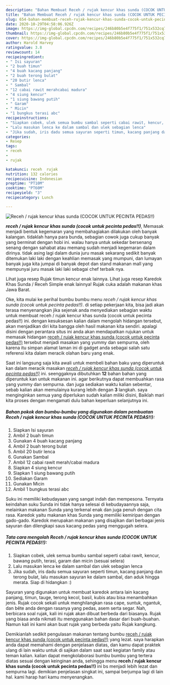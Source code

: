 ```yaml
---
description: "Bahan Membuat Receh / rujak kencur khas sunda (COCOK UNTUK PECINTA PEDAS!!), Enak Banget"
title: "Bahan Membuat Receh / rujak kencur khas sunda (COCOK UNTUK PECINTA PEDAS!!), Enak Banget"
slug: 654-bahan-membuat-receh-rujak-kencur-khas-sunda-cocok-untuk-pecinta-pedas-enak-banget
date: 2020-10-29T04:58:06.926Z
image: https://img-global.cpcdn.com/recipes/246b80b5e4f775f1/751x532cq70/receh-rujak-kencur-khas-sunda-cocok-untuk-pecinta-pedas-foto-resep-utama.jpg
thumbnail: https://img-global.cpcdn.com/recipes/246b80b5e4f775f1/751x532cq70/receh-rujak-kencur-khas-sunda-cocok-untuk-pecinta-pedas-foto-resep-utama.jpg
cover: https://img-global.cpcdn.com/recipes/246b80b5e4f775f1/751x532cq70/receh-rujak-kencur-khas-sunda-cocok-untuk-pecinta-pedas-foto-resep-utama.jpg
author: Harold Harvey
ratingvalue: 3.8
reviewcount: 14
recipeingredient:
- " Isi sayuran"
- "2 buah timun"
- "4 buah kacang panjang"
- "2 buah terong bulat"
- "20 butir lenca"
- " Sambal"
- "12 cabai rawit merahcabai madura"
- "4 siung kencur"
- "1 siung bawang putih"
- " Garam"
- " Micin"
- "1 bungkus terasi abc"
recipeinstructions:
- "Siapkan cobek, ulek semua bumbu sambal seperti cabai rawit, kencur, bawang putih, terasi, garam dan micin (sesuai selera)"
- "Lalu masukan lenca ke dalam sambal dan ulek sebagian lenca"
- "Jika sudah, iris dadu semua sayuran seperti timun, kacang panjang dan terong bulat, lalu masukan sayuran ke dalam sambal, dan aduk hingga merata. Siap di hidangkan :)"
categories:
- Resep
tags:
- receh
- 
- rujak

katakunci: receh  rujak 
nutrition: 132 calories
recipecuisine: Indonesian
preptime: "PT10M"
cooktime: "PT60M"
recipeyield: "3"
recipecategory: Lunch

---
```



![Receh / rujak kencur khas sunda (COCOK UNTUK PECINTA PEDAS!!)](https://img-global.cpcdn.com/recipes/246b80b5e4f775f1/751x532cq70/receh-rujak-kencur-khas-sunda-cocok-untuk-pecinta-pedas-foto-resep-utama.jpg)

<b><i>receh / rujak kencur khas sunda (cocok untuk pecinta pedas!!)</i></b>, Memasak menjadi bentuk kegemaran yang membahagiakan dilakukan oleh banyak kalangan. tidaklah hanya para bunda, sebagian cowok juga cukup banyak yang berminat dengan hobi ini. walau hanya untuk sekedar bersenang senang dengan sahabat atau memang sudah menjadi kegemaran dalam dirinya. tidak asing lagi dalam dunia juru masak sekarang sedikit banyak ditemukan laki laki dengan keahlian memasak yang mumpuni, dan lumayan banyak juga kita jumpai di banyak depot dan stand makanan mall yang mempunyai juru masak laki laki sebagai chef terbaik nya.

Lihat juga resep Rujak timun kencur enak lainnya. Lihat juga resep Karedok Khas Sunda / Receh Simple enak lainnya! Rujak cuka adalah makanan khas Jawa Barat.

Oke, kita mulai ke perihal bumbu bumbu menu <i>receh / rujak kencur khas sunda (cocok untuk pecinta pedas!!)</i>. di setiap pekerjaan kita, bisa jadi akan terasa menyenangkan jika sejenak anda menyediakan sebagian waktu untuk membuat receh / rujak kencur khas sunda (cocok untuk pecinta pedas!!) ini. dengan kesuksesan kalian dalam mengolah hidangan tersebut, akan menjadikan diri kita bangga oleh hasil makanan kita sendiri. apalagi disini dengan perantara situs ini anda akan mendapatkan rujukan untuk memasak hidangan <u>receh / rujak kencur khas sunda (cocok untuk pecinta pedas!!)</u> tersebut menjadi masakan yang yummy dan sempurna, oleh karena itu simpan alamat laman ini di gadget anda sebagai salah satu referensi kita dalam meracik olahan baru yang enak.


Saat ini langsung saja kita awali untuk membeli bahan baku yang diperuntuk kan dalam meracik masakan <u><i>receh / rujak kencur khas sunda (cocok untuk pecinta pedas!!)</i></u> ini. seenggaknya dibutuhkan <b>12</b> bahan bahan yang diperuntuk kan untuk makanan ini. agar berikutnya dapat membuahkan rasa yang yummy dan sempurna. dan juga sediakan waktu kalian sebentar, sebab kalian akan memulainya kurang lebih dengan <b>3</b> langkah. saya menginginkan semua yang diperlukan sudah kalian miliki disini, Baiklah mari kita proses dengan mengamati dulu bahan keperluan selanjutnya ini.

<!--inarticleads1-->

##### Bahan pokok dan bumbu-bumbu yang digunakan dalam pembuatan Receh / rujak kencur khas sunda (COCOK UNTUK PECINTA PEDAS!!):

1. Siapkan  Isi sayuran
1. Ambil 2 buah timun
1. Gunakan 4 buah kacang panjang
1. Ambil 2 buah terong bulat
1. Ambil 20 butir lenca
1. Gunakan  Sambal
1. Ambil 12 cabai rawit merah/cabai madura
1. Siapkan 4 siung kencur
1. Siapkan 1 siung bawang putih
1. Sediakan  Garam
1. Gunakan  Micin
1. Ambil 1 bungkus terasi abc


Suku ini memiliki kebudayaan yang sangat indah dan mempesona. Ternyata keindahan suku Sunda ini tidak hanya selesai di kebudayaannya saja, melainkan makanan Sunda yang terkenal enak dan juga penuh dengan cita rasa. Karedok yaitu makanan khas Sunda yang memiliki kemiripan dengan gado-gado. Karedok merupakan makanan yang disajikan dari berbagai jenis sayuran dan dilengkapi saus kacang pedas yang menggugah selera. 

<!--inarticleads2-->

##### Tata cara mengolah Receh / rujak kencur khas sunda (COCOK UNTUK PECINTA PEDAS!!):

1. Siapkan cobek, ulek semua bumbu sambal seperti cabai rawit, kencur, bawang putih, terasi, garam dan micin (sesuai selera)
1. Lalu masukan lenca ke dalam sambal dan ulek sebagian lenca
1. Jika sudah, iris dadu semua sayuran seperti timun, kacang panjang dan terong bulat, lalu masukan sayuran ke dalam sambal, dan aduk hingga merata. Siap di hidangkan :)


Sayuran yang digunakan untuk membuat karedok antara lain kacang panjang, timun, tauge, terong kecol, basil, kubis atau bisa menambahkan jenis. Rujak cocok sekali untuk menghilangkan rasa cape, suntuk, ngantuk, dan bête anda dengan rasanya yang pedas, asem serta segar. Nah, berbicara soal rujak, kali ini rujak akan dibuat berbeda dari biasanya. Rujak yang biasa anda nikmati itu menggunakan bahan dasar dari buah-buahan. Namun kali ini kami akan buat rujak yang berbeda yaitu Rujak kangkung. 

Demikianlah sedikit pengulasan makanan tentang bumbu <u>receh / rujak kencur khas sunda (cocok untuk pecinta pedas!!)</u> yang lezat. saya harapkan anda dapat memahami dengan penjelasan diatas, dan kamu dapat praktek ulang di lain waktu untuk di sajikan dalam saat saat kegiatan family atau teman kalian. kalian dapat mengkolaborasi bumbu bumbu yang tertera diatas sesuai dengan keinginan anda, sehingga menu <b>receh / rujak kencur khas sunda (cocok untuk pecinta pedas!!)</b> ini bs menjadi lebih lezat dan sempurna lagi. demikian penjelasan singkat ini, sampai berjumpa lagi di lain hal. kami harap hari kamu menyenangkan.
